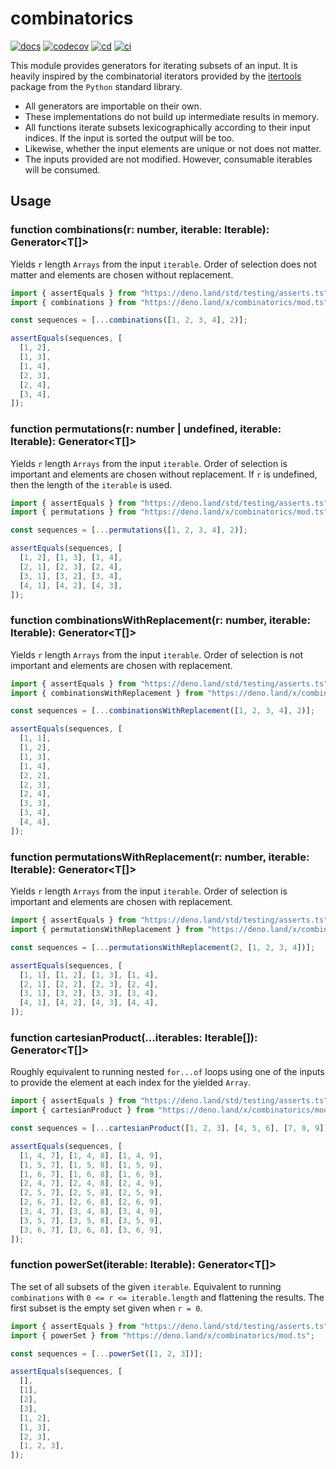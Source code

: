 # combinatorics

[![docs](https://doc.deno.land/badge.svg)](https://doc.deno.land/https/deno.land/x/combinatorics/mod.ts)
[![codecov](https://codecov.io/gh/N8Brooks/combinatorics/branch/main/graph/badge.svg?token=PTN34S691O)](https://codecov.io/gh/N8Brooks/combinatorics)
[![cd](https://github.com/N8Brooks/combinatorics/actions/workflows/cd.yml/badge.svg)](https://github.com/N8Brooks/combinatorics/actions/workflows/cd.yml)
[![ci](https://github.com/N8Brooks/combinatorics/actions/workflows/ci.yml/badge.svg?branch=main)](https://github.com/N8Brooks/combinatorics/actions/workflows/ci.yml)

This module provides generators for iterating subsets of an input. It is heavily
inspired by the combinatorial iterators provided by the
[itertools](https://docs.python.org/3/library/itertools.html) package from the
`Python` standard library.

- All generators are importable on their own.
- These implementations do not build up intermediate results in memory.
- All functions iterate subsets lexicographically according to their input
  indices. If the input is sorted the output will be too.
- Likewise, whether the input elements are unique or not does not matter.
- The inputs provided are not modified. However, consumable iterables will be
  consumed.

## Usage

### function combinations(r: number, iterable: Iterable<T>): Generator<T[]>

Yields `r` length `Arrays` from the input `iterable`. Order of selection does
not matter and elements are chosen without replacement.

```ts
import { assertEquals } from "https://deno.land/std/testing/asserts.ts";
import { combinations } from "https://deno.land/x/combinatorics/mod.ts";

const sequences = [...combinations([1, 2, 3, 4], 2)];

assertEquals(sequences, [
  [1, 2],
  [1, 3],
  [1, 4],
  [2, 3],
  [2, 4],
  [3, 4],
]);
```

### function permutations(r: number | undefined, iterable: Iterable<T>): Generator<T[]>

Yields `r` length `Arrays` from the input `iterable`. Order of selection is
important and elements are chosen without replacement. If `r` is undefined, then
the length of the `iterable` is used.

<!-- deno-fmt-ignore -->
```ts
import { assertEquals } from "https://deno.land/std/testing/asserts.ts";
import { permutations } from "https://deno.land/x/combinatorics/mod.ts";

const sequences = [...permutations([1, 2, 3, 4], 2)];

assertEquals(sequences, [
  [1, 2], [1, 3], [1, 4],
  [2, 1], [2, 3], [2, 4],
  [3, 1], [3, 2], [3, 4],
  [4, 1], [4, 2], [4, 3],
]);
```

### function combinationsWithReplacement(r: number, iterable: Iterable<T>): Generator<T[]>

Yields `r` length `Arrays` from the input `iterable`. Order of selection is not
important and elements are chosen with replacement.

```ts
import { assertEquals } from "https://deno.land/std/testing/asserts.ts";
import { combinationsWithReplacement } from "https://deno.land/x/combinatorics/mod.ts";

const sequences = [...combinationsWithReplacement([1, 2, 3, 4], 2)];

assertEquals(sequences, [
  [1, 1],
  [1, 2],
  [1, 3],
  [1, 4],
  [2, 2],
  [2, 3],
  [2, 4],
  [3, 3],
  [3, 4],
  [4, 4],
]);
```

### function permutationsWithReplacement(r: number, iterable: Iterable<T>): Generator<T[]>

Yields `r` length `Arrays` from the input `iterable`. Order of selection is
important and elements are chosen with replacement.

<!-- deno-fmt-ignore -->
```ts
import { assertEquals } from "https://deno.land/std/testing/asserts.ts";
import { permutationsWithReplacement } from "https://deno.land/x/combinatorics/mod.ts";

const sequences = [...permutationsWithReplacement(2, [1, 2, 3, 4])];

assertEquals(sequences, [
  [1, 1], [1, 2], [1, 3], [1, 4],
  [2, 1], [2, 2], [2, 3], [2, 4],
  [3, 1], [3, 2], [3, 3], [3, 4],
  [4, 1], [4, 2], [4, 3], [4, 4],
]);
```

### function cartesianProduct(...iterables: Iterable<T>[]): Generator<T[]>

Roughly equivalent to running nested `for...of` loops using one of the inputs to
provide the element at each index for the yielded `Array`.

<!-- deno-fmt-ignore -->
```ts
import { assertEquals } from "https://deno.land/std/testing/asserts.ts";
import { cartesianProduct } from "https://deno.land/x/combinatorics/mod.ts";

const sequences = [...cartesianProduct([1, 2, 3], [4, 5, 6], [7, 8, 9])];

assertEquals(sequences, [
  [1, 4, 7], [1, 4, 8], [1, 4, 9],
  [1, 5, 7], [1, 5, 8], [1, 5, 9],
  [1, 6, 7], [1, 6, 8], [1, 6, 9],
  [2, 4, 7], [2, 4, 8], [2, 4, 9],
  [2, 5, 7], [2, 5, 8], [2, 5, 9],
  [2, 6, 7], [2, 6, 8], [2, 6, 9],
  [3, 4, 7], [3, 4, 8], [3, 4, 9],
  [3, 5, 7], [3, 5, 8], [3, 5, 9],
  [3, 6, 7], [3, 6, 8], [3, 6, 9],
]);
```

### function powerSet(iterable: Iterable<T>): Generator<T[]>

The set of all subsets of the given `iterable`. Equivalent to running
`combinations` with `0 <= r <= iterable.length` and flattening the results. The
first subset is the empty set given when `r = 0`.

```ts
import { assertEquals } from "https://deno.land/std/testing/asserts.ts";
import { powerSet } from "https://deno.land/x/combinatorics/mod.ts";

const sequences = [...powerSet([1, 2, 3])];

assertEquals(sequences, [
  [],
  [1],
  [2],
  [3],
  [1, 2],
  [1, 3],
  [2, 3],
  [1, 2, 3],
]);
```
